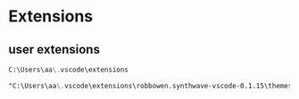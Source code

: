 # Extensions

## user extensions

```md
C:\Users\aa\.vscode\extensions
```

```md
"C:\Users\aa\.vscode\extensions\robbowen.synthwave-vscode-0.1.15\themes\synthwave-color-theme.json"
```
